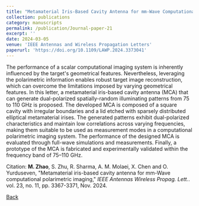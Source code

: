 ```yaml
---
title: "Metamaterial Iris-Based Cavity Antenna for mm-Wave Computational Polarimetric Imaging"
collection: publications
category: manuscripts
permalink: /publication/Journal-paper-21
excerpt: ''
date: 2024-03-05
venue: 'IEEE Antennas and Wireless Propagation Letters'
paperurl: 'https://doi.org/10.1109/LAWP.2024.3373041'
---
```


The performance of a scalar computational imaging system is inherently influenced by the target's geometrical features. Nevertheless, leveraging the polarimetric information enables robust target image reconstruction, which can overcome the limitations imposed by varying geometrical features. In this letter, a metamaterial iris-based cavity antenna (MCA) that can generate dual-polarized spatially-random illuminating patterns from 75 to 110 GHz is proposed. The developed MCA is composed of a square cavity with irregular boundaries and a lid etched with sparsely distributed elliptical metamaterial irises. The generated patterns exhibit dual-polarized characteristics and maintain low correlations across varying frequencies, making them suitable to be used as measurement modes in a computational polarimetric imaging system. The performance of the designed MCA is evaluated through full-wave simulations and measurements. Finally, a prototype of the MCA is fabricated and experimentally validated within the frequency band of 75–110 GHz.

Citation: **M. Zhao**, S. Zhu, R. Sharma, A. M. Molaei, X. Chen and O. Yurduseven, &quot;Metamaterial iris-based cavity antenna for mm-Wave computational polarimetric imaging,&quot; <i>IEEE Antennas Wireless Propag. Lett.</i>. vol. 23, no. 11, pp. 3367-3371, Nov. 2024.

[Back](../publications/)
